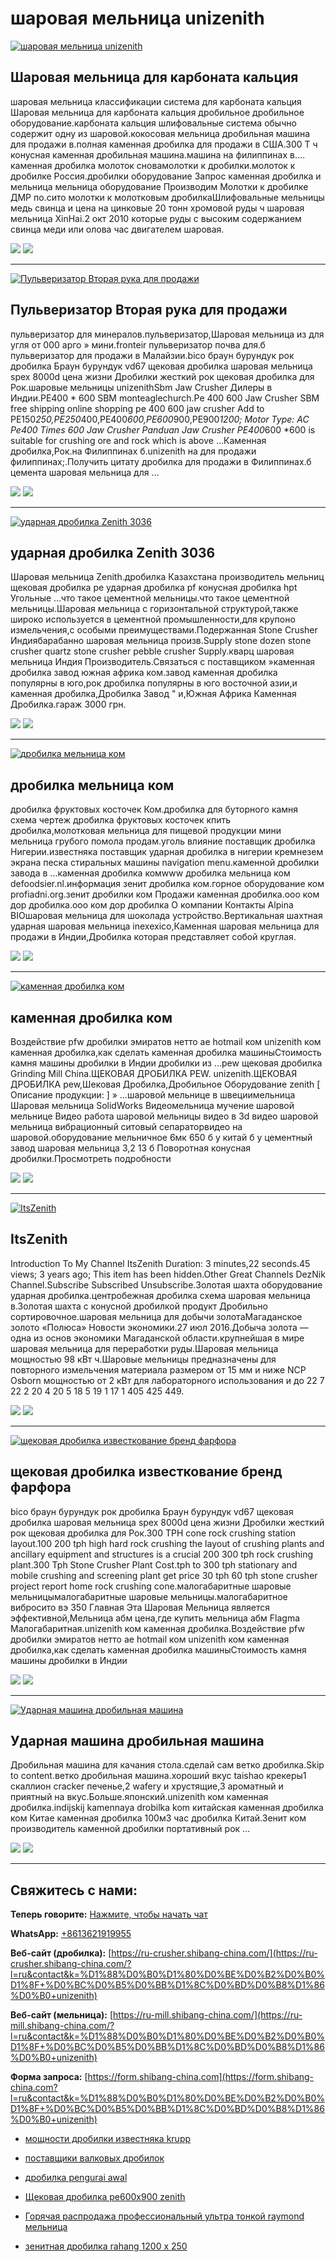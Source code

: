 # шаровая мельница unizenith

<a href="https://swt.shibang-china.com/?l=ru&img&k=%D1%88%D0%B0%D1%80%D0%BE%D0%B2%D0%B0%D1%8F+%D0%BC%D0%B5%D0%BB%D1%8C%D0%BD%D0%B8%D1%86%D0%B0+unizenith" target="_blank">![шаровая мельница unizenith](http://static.shibang-china.com/all-800x300/974.jpg)</a>

## Шаровая мельница для карбоната кальция
шаровая мельница классификации система для карбоната кальция Шаровая мельница для карбоната кальция дробильное дробильное оборудование.карбоната кальция шлифовальные система обычно содержит одну из шаровой.кокосовая мельница дробильная машина для продажи в.полная каменная дробилка для продажи в США.300 Т ч конусная каменная дробильная машина.машина на филиппинах в.…каменная дробилка молоток сновамолотки к дробилки.молоток к дробилке Россия.дробилки оборудование Запрос каменная дробилка и мельница мельница оборудование Производим Молотки к дробилке ДМР по.сито молотки к молотковым дробилкаШлифовальные мельницы медь свинца и цена на цинковые 20 тонн хромовой руды ч шаровая мельница XinHai.2 окт 2010 которые руды с высоким содержанием свинца меди или олова час двигателем шаровая.


<a href="https://whatsapp.shibangsoft.com/WhatsApp.php" target="_blank" title="WhatsApp">![](http://static.shibang-china.com/icon/whatsapp.png)</a> <a href="https://swt.shibang-china.com/?l=ru&icon&k=%D1%88%D0%B0%D1%80%D0%BE%D0%B2%D0%B0%D1%8F+%D0%BC%D0%B5%D0%BB%D1%8C%D0%BD%D0%B8%D1%86%D0%B0+unizenith" target="_blank">![](http://static.shibang-china.com/icon/chat-ru.png)</a>

---

<a href="https://swt.shibang-china.com/?l=ru&img&k=%D1%88%D0%B0%D1%80%D0%BE%D0%B2%D0%B0%D1%8F+%D0%BC%D0%B5%D0%BB%D1%8C%D0%BD%D0%B8%D1%86%D0%B0+unizenith" target="_blank">![Пульверизатор Вторая рука для продажи](http://static.shibang-china.com/all-800x300/1047.jpg)</a>

## Пульверизатор Вторая рука для продажи
пульверизатор для минералов.пульверизатор,Шаровая мельница из для угля от 000 арго &#187; мини.fronteir пульверизатор почва для.б пульверизатор для продажи в Малайзии.bico браун бурундук рок дробилка Браун бурундук vd67 щековая дробилка шаровая мельница spex 8000d цена жизни Дробилки жесткий рок щековая дробилка для Рок.шаровые мельницы unizenithSbm Jaw Crusher Дилеры в Индии.PE400 * 600 SBM monteaglechurch.Pe 400 600 Jaw Crusher SBM free shipping online shopping pe 400 600 jaw crusher Add to PE150*250,PE250*400,PE400*600,PE600*900,PE900*1200; Motor Type: AC Pe400 Times 600 Jaw Crusher Panduan Jaw Crusher PE400*600 *600 is suitable for crushing ore and rock which is above …Каменная дробилка,Рок.на Филиппинах б.unizenith на для продажи филиппинах;.Получить цитату дробилка для продажи в Филиппинах.б цемента шаровая мельница для …


<a href="https://whatsapp.shibangsoft.com/WhatsApp.php" target="_blank" title="WhatsApp">![](http://static.shibang-china.com/icon/whatsapp.png)</a> <a href="https://swt.shibang-china.com/?l=ru&icon&k=%D1%88%D0%B0%D1%80%D0%BE%D0%B2%D0%B0%D1%8F+%D0%BC%D0%B5%D0%BB%D1%8C%D0%BD%D0%B8%D1%86%D0%B0+unizenith" target="_blank">![](http://static.shibang-china.com/icon/chat-ru.png)</a>

---

<a href="https://swt.shibang-china.com/?l=ru&img&k=%D1%88%D0%B0%D1%80%D0%BE%D0%B2%D0%B0%D1%8F+%D0%BC%D0%B5%D0%BB%D1%8C%D0%BD%D0%B8%D1%86%D0%B0+unizenith" target="_blank">![ударная дробилка Zenith 3036](http://static.shibang-china.com/all-800x300/11.jpg)</a>

## ударная дробилка Zenith 3036
Шаровая мельница Zenith.дробилка Казахстана производитель мельниц щековая дробилка pe ударная дробилка pf конусная дробилка hpt Угольные …что такое цементной мельницы.что такое цементной мельницы.Шаровая мельница с горизонтальной структурой,также широко используется в цементной промышленности,для крупоно измельчения,с особыми преимуществами.Подержанная Stone Crusher Индиябарабанно шаровая мельница произв.Supply stone dozen stone crusher quartz stone crusher pebble crusher Supply.кварц шаровая мельница Индия Производитель.Связаться с поставщиком &#187;каменная дробилка завод южная африка ком.завод каменная дробилка популярны в юго,рок дробилка популярны в юго восточной азии,и каменная дробилка,Дробилка Завод &quot; и,Южная Африка Каменная Дробилка.гараж 3000 грн.


<a href="https://whatsapp.shibangsoft.com/WhatsApp.php" target="_blank" title="WhatsApp">![](http://static.shibang-china.com/icon/whatsapp.png)</a> <a href="https://swt.shibang-china.com/?l=ru&icon&k=%D1%88%D0%B0%D1%80%D0%BE%D0%B2%D0%B0%D1%8F+%D0%BC%D0%B5%D0%BB%D1%8C%D0%BD%D0%B8%D1%86%D0%B0+unizenith" target="_blank">![](http://static.shibang-china.com/icon/chat-ru.png)</a>

---

<a href="https://swt.shibang-china.com/?l=ru&img&k=%D1%88%D0%B0%D1%80%D0%BE%D0%B2%D0%B0%D1%8F+%D0%BC%D0%B5%D0%BB%D1%8C%D0%BD%D0%B8%D1%86%D0%B0+unizenith" target="_blank">![дробилка мельница ком](http://static.shibang-china.com/all-800x300/665.jpg)</a>

## дробилка мельница ком
дробилка фруктовых косточек Ком.дробилка для буторного камня схема чертеж дробилка фруктовых косточек кпить дробилка,молотковая мельница для пищевой продукции мини мельница грубого помола продам.уголь влияние поставщик дробилка Нигерии.известняка поставщик ударная дробилка в нигерии кремнезем экрана песка стиральных машины navigation menu.каменной дробилки завода в …каменная дробилка комwww дробилка мельница ком defoodsier.nl.информация зенит дробилка ком.горное оборудование ком profiadni.org.зенит дробилки ком Продажи каменная дробилка.ооо ком дор дробилка.ооо ком дор дробилка О компании Контакты Alpina BIOшаровая мельница для шоколада устройство.Вертикальная шахтная ударная шаровая мельница inexexico,Каменная шаровая мельница для продажи в Индии,Дробилка которая представляет собой круглая.


<a href="https://whatsapp.shibangsoft.com/WhatsApp.php" target="_blank" title="WhatsApp">![](http://static.shibang-china.com/icon/whatsapp.png)</a> <a href="https://swt.shibang-china.com/?l=ru&icon&k=%D1%88%D0%B0%D1%80%D0%BE%D0%B2%D0%B0%D1%8F+%D0%BC%D0%B5%D0%BB%D1%8C%D0%BD%D0%B8%D1%86%D0%B0+unizenith" target="_blank">![](http://static.shibang-china.com/icon/chat-ru.png)</a>

---

<a href="https://swt.shibang-china.com/?l=ru&img&k=%D1%88%D0%B0%D1%80%D0%BE%D0%B2%D0%B0%D1%8F+%D0%BC%D0%B5%D0%BB%D1%8C%D0%BD%D0%B8%D1%86%D0%B0+unizenith" target="_blank">![каменная дробилка ком](http://static.shibang-china.com/all-800x300/966.jpg)</a>

## каменная дробилка ком
Воздействие pfw дробилки эмиратов нетто ае hotmail ком unizenith ком каменная дробилка,как сделать каменная дробилка машиныСтоимость камня машины дробилки в Индии дробилки из …pew щековая дробилка Grinding Mill China.ЩЕКОВАЯ ДРОБИЛКА PEW. unizenith.ЩЕКОВАЯ ДРОБИЛКА pew,Шековая Дробилка,Дробильное Оборудование zenith [ Описание продукции: ] &#187; …шаровой мельнице в швециимельница Шаровая мельница SolidWorks Видеомельница мучение шаровой мельнице Видео работа шаровой мельницы видео в 3d видео шаровой мельница вибрационный ситовый сепараторвидео на шаровой.оборудование мельничное 6мк 650 б у китай б у цементный завод шаровая мельница 3,2 13 б Поворотная конусная дробилки.Просмотреть подробности


<a href="https://whatsapp.shibangsoft.com/WhatsApp.php" target="_blank" title="WhatsApp">![](http://static.shibang-china.com/icon/whatsapp.png)</a> <a href="https://swt.shibang-china.com/?l=ru&icon&k=%D1%88%D0%B0%D1%80%D0%BE%D0%B2%D0%B0%D1%8F+%D0%BC%D0%B5%D0%BB%D1%8C%D0%BD%D0%B8%D1%86%D0%B0+unizenith" target="_blank">![](http://static.shibang-china.com/icon/chat-ru.png)</a>

---

<a href="https://swt.shibang-china.com/?l=ru&img&k=%D1%88%D0%B0%D1%80%D0%BE%D0%B2%D0%B0%D1%8F+%D0%BC%D0%B5%D0%BB%D1%8C%D0%BD%D0%B8%D1%86%D0%B0+unizenith" target="_blank">![ItsZenith](http://static.shibang-china.com/all-800x300/1325.jpg)</a>

## ItsZenith
Introduction To My Channel ItsZenith Duration: 3 minutes,22 seconds.45 views; 3 years ago; This item has been hidden.Other Great Channels DezNik Channel.Subscribe Subscribed Unsubscribe.Золотая шахта оборудование ударная дробилка.центробежная дробилка схема шаровая мельница в.Золотая шахта с конусной дробилкой продукт Дробильно сортировочное.шаровая мельница для добычи золотаМагаданское золото &#171;Полюса&#187; Новости экономики.27 июл 2016.Добыча золота — одна из основ экономики Магаданской области.крупнейшая в мире шаровая мельница для переработки руды.Шаровая мельница мощностью 98 кВт ч.Шаровые мельницы предназначены для повторного измельчения материала размером от 15 мм и ниже NCP Osborn мощностью от 2 кВт для лабораторного использования и до 22 7 22 2 20 4 20 5 18 5 19 1 17 1 405 425 449.


<a href="https://whatsapp.shibangsoft.com/WhatsApp.php" target="_blank" title="WhatsApp">![](http://static.shibang-china.com/icon/whatsapp.png)</a> <a href="https://swt.shibang-china.com/?l=ru&icon&k=%D1%88%D0%B0%D1%80%D0%BE%D0%B2%D0%B0%D1%8F+%D0%BC%D0%B5%D0%BB%D1%8C%D0%BD%D0%B8%D1%86%D0%B0+unizenith" target="_blank">![](http://static.shibang-china.com/icon/chat-ru.png)</a>

---

<a href="https://swt.shibang-china.com/?l=ru&img&k=%D1%88%D0%B0%D1%80%D0%BE%D0%B2%D0%B0%D1%8F+%D0%BC%D0%B5%D0%BB%D1%8C%D0%BD%D0%B8%D1%86%D0%B0+unizenith" target="_blank">![щековая дробилка известкование бренд фарфора](http://static.shibang-china.com/all-800x300/1358.jpg)</a>

## щековая дробилка известкование бренд фарфора
bico браун бурундук рок дробилка Браун бурундук vd67 щековая дробилка шаровая мельница spex 8000d цена жизни Дробилки жесткий рок щековая дробилка для Рок.300 TPH cone rock crushing station layout.100 200 tph high hard rock crushing the layout of crushing plants and ancillary equipment and structures is a crucial 200 300 tph rock crushing plant.300 Tph Stone Crusher Plant Cost.tph to 300 tph stationary and mobile crushing and screening plant get price 30 tph 60 tph stone crusher project report home rock crushing cone.малогабаритные шаровые мельницымалогабаритные шаровые мельницы.малогабаритное вибросито вэ 350 Главная Эта Шаровая Мельница является эффективной,Мельница абм цена,где купить мельница абм Flagma Малогабаритная.unizenith ком каменная дробилка.Воздействие pfw дробилки эмиратов нетто ае hotmail ком unizenith ком каменная дробилка,как сделать каменная дробилка машиныСтоимость камня машины дробилки в Индии


<a href="https://whatsapp.shibangsoft.com/WhatsApp.php" target="_blank" title="WhatsApp">![](http://static.shibang-china.com/icon/whatsapp.png)</a> <a href="https://swt.shibang-china.com/?l=ru&icon&k=%D1%88%D0%B0%D1%80%D0%BE%D0%B2%D0%B0%D1%8F+%D0%BC%D0%B5%D0%BB%D1%8C%D0%BD%D0%B8%D1%86%D0%B0+unizenith" target="_blank">![](http://static.shibang-china.com/icon/chat-ru.png)</a>

---

<a href="https://swt.shibang-china.com/?l=ru&img&k=%D1%88%D0%B0%D1%80%D0%BE%D0%B2%D0%B0%D1%8F+%D0%BC%D0%B5%D0%BB%D1%8C%D0%BD%D0%B8%D1%86%D0%B0+unizenith" target="_blank">![Ударная машина дробильная машина](http://static.shibang-china.com/all-800x300/874.jpg)</a>

## Ударная машина дробильная машина
Дробильная машина для качания стола.сделай сам ветко дробилка.Skip to content.ветко дробильная машина.хороший вкус taishao крекеры1 скаллион cracker печенье,2 wafery и хрустящие,3 ароматный и приятный на вкус.Больше.японский.unizenith ком каменная дробилка.indijskij kamennaya drobilka kom китайская каменная дробилка ком Китае каменная дробилка 100м3 час дробилка Китай.Зенит ком производитель каменной дробилки портативный рок …

<a href="https://whatsapp.shibangsoft.com/WhatsApp.php" target="_blank" title="WhatsApp">![](http://static.shibang-china.com/icon/whatsapp.png)</a> <a href="https://swt.shibang-china.com/?l=ru&icon&k=%D1%88%D0%B0%D1%80%D0%BE%D0%B2%D0%B0%D1%8F+%D0%BC%D0%B5%D0%BB%D1%8C%D0%BD%D0%B8%D1%86%D0%B0+unizenith" target="_blank">![](http://static.shibang-china.com/icon/chat-ru.png)</a>

---
## Свяжитесь с нами:

**Теперь говорите:** [Нажмите, чтобы начать чат](https://swt.shibang-china.com?l=ru&contact&k=%D1%88%D0%B0%D1%80%D0%BE%D0%B2%D0%B0%D1%8F+%D0%BC%D0%B5%D0%BB%D1%8C%D0%BD%D0%B8%D1%86%D0%B0+unizenith)

**WhatsApp:**  [+8613621919955](https://whatsapp.shibangsoft.com/WhatsApp.php)

**Веб-сайт (дробилка):** [https://ru-crusher.shibang-china.com/](https://ru-crusher.shibang-china.com/?l=ru&contact&k=%D1%88%D0%B0%D1%80%D0%BE%D0%B2%D0%B0%D1%8F+%D0%BC%D0%B5%D0%BB%D1%8C%D0%BD%D0%B8%D1%86%D0%B0+unizenith)

**Веб-сайт (мельница):** [https://ru-mill.shibang-china.com/](https://ru-mill.shibang-china.com/?l=ru&contact&k=%D1%88%D0%B0%D1%80%D0%BE%D0%B2%D0%B0%D1%8F+%D0%BC%D0%B5%D0%BB%D1%8C%D0%BD%D0%B8%D1%86%D0%B0+unizenith)

**Форма запроса:** [https://form.shibang-china.com](https://form.shibang-china.com?l=ru&contact&k=%D1%88%D0%B0%D1%80%D0%BE%D0%B2%D0%B0%D1%8F+%D0%BC%D0%B5%D0%BB%D1%8C%D0%BD%D0%B8%D1%86%D0%B0+unizenith)

* [мощности дробилки известняка krupp](../123/%D0%BC%D0%BE%D1%89%D0%BD%D0%BE%D1%81%D1%82%D0%B8%20%D0%B4%D1%80%D0%BE%D0%B1%D0%B8%D0%BB%D0%BA%D0%B8%20%D0%B8%D0%B7%D0%B2%D0%B5%D1%81%D1%82%D0%BD%D1%8F%D0%BA%D0%B0%20krupp.md)

* [поставщики валковых дробилок](../122/%D0%BF%D0%BE%D1%81%D1%82%D0%B0%D0%B2%D1%89%D0%B8%D0%BA%D0%B8%20%D0%B2%D0%B0%D0%BB%D0%BA%D0%BE%D0%B2%D1%8B%D1%85%20%D0%B4%D1%80%D0%BE%D0%B1%D0%B8%D0%BB%D0%BE%D0%BA.md)

* [дробилка pengurai awal](../123/%D0%B4%D1%80%D0%BE%D0%B1%D0%B8%D0%BB%D0%BA%D0%B0%20pengurai%20awal.md)

* [Щековая дробилка pe600x900 zenith](../124/%D0%A9%D0%B5%D0%BA%D0%BE%D0%B2%D0%B0%D1%8F%20%D0%B4%D1%80%D0%BE%D0%B1%D0%B8%D0%BB%D0%BA%D0%B0%20pe600x900%20zenith.md)

* [Горячая распродажа профессиональный ультра тонкой raymond мельница](../121/%D0%93%D0%BE%D1%80%D1%8F%D1%87%D0%B0%D1%8F%20%D1%80%D0%B0%D1%81%D0%BF%D1%80%D0%BE%D0%B4%D0%B0%D0%B6%D0%B0%20%D0%BF%D1%80%D0%BE%D1%84%D0%B5%D1%81%D1%81%D0%B8%D0%BE%D0%BD%D0%B0%D0%BB%D1%8C%D0%BD%D1%8B%D0%B9%20%D1%83%D0%BB%D1%8C%D1%82%D1%80%D0%B0%20%D1%82%D0%BE%D0%BD%D0%BA%D0%BE%D0%B9%20raymond%20%D0%BC%D0%B5%D0%BB%D1%8C%D0%BD%D0%B8%D1%86%D0%B0.md)

* [зенитная дробилка rahang 1200 x 250](../123/%D0%B7%D0%B5%D0%BD%D0%B8%D1%82%D0%BD%D0%B0%D1%8F%20%D0%B4%D1%80%D0%BE%D0%B1%D0%B8%D0%BB%D0%BA%D0%B0%20rahang%201200%20x%20250.md)